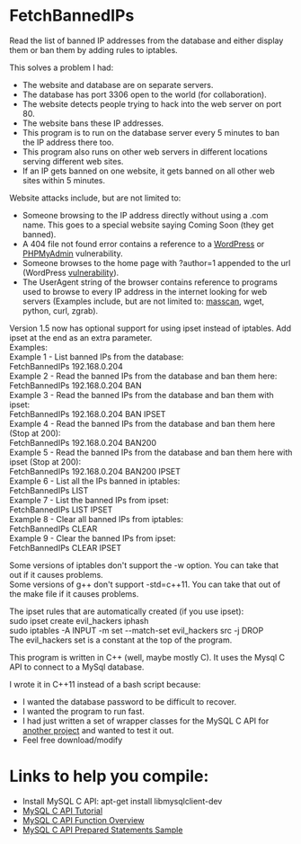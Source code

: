 # FetchBannedIPs
Read the list of banned IP addresses from the database and either display them or ban them by adding rules to iptables.

This solves a problem I had:

* The website and database are on separate servers.
* The database has port 3306 open to the world (for collaboration). 
* The website detects people trying to hack into the web server on port 80.
* The website bans these IP addresses.
* This program is to run on the database server every 5 minutes to ban the IP address there too.
* This program also runs on other web servers in different locations serving different web sites. 
* If an IP gets banned on one website, it gets banned on all other web sites within 5 minutes.

Website attacks include, but are not limited to:
* Someone browsing to the IP address directly without using a .com name. This goes to a special website saying Coming Soon (they get banned).
* A 404 file not found error contains a reference to a [WordPress](https://www.cvedetails.com/vulnerability-list/vendor_id-2337/product_id-4096/) or [PHPMyAdmin](https://www.exploit-db.com/exploits/8921/) vulnerability.
* Someone browses to the home page with ?author=1 appended to the url (WordPress [vulnerability](https://hackertarget.com/wordpress-user-enumeration/)).
* The UserAgent string of the browser contains reference to programs used to browse to every IP address in the internet looking for web servers (Examples include, but are not limited to: [masscan](https://github.com/robertdavidgraham/masscan), wget, python, curl, zgrab).

Version 1.5 now has optional support for using ipset instead of iptables. Add ipset at the end as an extra parameter.<br />
Examples:<br />
Example 1 - List banned IPs from the database:<br />
FetchBannedIPs 192.168.0.204<br />
Example 2 - Read the banned IPs from the database and ban them here:<br />
FetchBannedIPs 192.168.0.204 BAN<br />
Example 3 - Read the banned IPs from the database and ban them with ipset:<br />
FetchBannedIPs 192.168.0.204 BAN IPSET<br />
Example 4 - Read the banned IPs from the database and ban them here (Stop at 200):<br />
FetchBannedIPs 192.168.0.204 BAN200<br />
Example 5 - Read the banned IPs from the database and ban them here with ipset (Stop at 200):<br />
FetchBannedIPs 192.168.0.204 BAN200 IPSET<br />
Example 6 - List all the IPs banned in iptables:<br />
FetchBannedIPs LIST<br />
Example 7 - List the banned IPs from ipset:<br />
FetchBannedIPs LIST IPSET<br />
Example 8 - Clear all banned IPs from iptables:<br />
FetchBannedIPs CLEAR<br />
Example 9 - Clear the banned IPs from ipset:<br />
FetchBannedIPs CLEAR IPSET<br />

Some versions of iptables don't support the -w option. You can take that out if it causes problems.<br />
Some versions of g++ don't support -std=c++11. You can take that out of the make file if it causes problems.

The ipset rules that are automatically created (if you use ipset):<br />
sudo ipset create evil_hackers iphash<br />
sudo iptables -A INPUT -m set --match-set evil_hackers src -j DROP<br />
The evil_hackers set is a constant at the top of the program.

This program is written in C++ (well, maybe mostly C). It uses the Mysql C API to connect to a MySql database.

I wrote it in C++11 instead of a bash script because:
* I wanted the database password to be difficult to recover.
* I wanted the program to run fast.
* I had just written a set of wrapper classes for the MySQL C API for [another project](http://russellhankins.com/ban_hackers.chp) and wanted to test it out.
* Feel free download/modify

# Links to help you compile:
* Install MySQL C API: apt-get install libmysqlclient-dev
* [MySQL C API Tutorial](http://zetcode.com/db/mysqlc/)
* [MySQL C API Function Overview](https://dev.mysql.com/doc/refman/5.5/en/c-api-function-overview.html)
* [MySQL C API Prepared Statements Sample](https://dev.mysql.com/doc/refman/5.5/en/c-api-prepared-call-statements.html)
